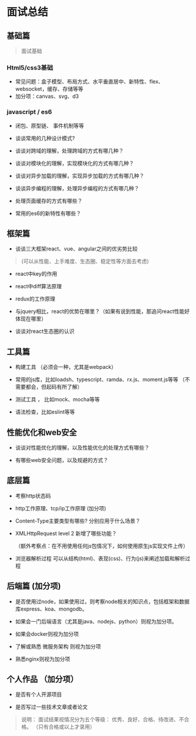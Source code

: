 # 面试总结

## 基础篇

> 面试基础

### Html5/css3基础

- 常见问题：盒子模型、布局方式、水平垂直居中、新特性、flex、websocket，缓存、存储等等
- 加分项：canvas、svg、d3

### javascript / es6

- 闭包、原型链、 事件机制等等

- 谈谈常用的几种设计模式?

- 谈谈对跨域的理解，处理跨域的方式有哪几种？

- 谈谈对模块化的理解，实现模块化的方式有哪几种？

- 谈谈对异步加载的理解，实现异步加载的方式有哪几种？

- 谈谈异步编程的理解，处理异步编程的方式有哪几种？

- 处理页面缓存的方式有哪些？

- 常用的es6的新特性有哪些？

## 框架篇

- 谈谈三大框架react、vue、angular之间的优劣势比较
> (可以从性能、上手难度、生态圈、稳定性等方面去考虑)
- react中key的作用

- react中diff算法原理

- redux的工作原理

- 与jquery相比，react的优势在哪里？（如果有说到性能，那追问react性能好体现在哪里）

- 谈谈对react生态圈的认识

## 工具篇

- 构建工具 （必须会一种，尤其是webpack）

- 常用的js库，比如loadsh、typescript、ramda、rx.js、moment.js等等  （不需要都会，但起码有所了解）

- 测试工具 ， 比如mock、mocha等等

- 语法检查，比如eslint等等

## 性能优化和web安全

- 谈谈对性能优化的理解，以及性能优化的处理方式有哪些？

- 有哪些web安全问题，以及规避的方式？

## 底层篇

- 考察http状态码

- http工作原理、tcp/ip工作原理  (加分项)

- Content-Type主要类型有哪些? 分别应用于什么场景？

- XMLHttpRequest level 2 新增了哪些功能？

  （额外考察点：在不用使用任何js包情况下，如何使用原生js实现文件上传）

- 浏览器解析过程   可以从结构(html)、表现(css)、行为(js)来阐述加载和解析过程

## 后端篇 (加分项)

- 是否使用过node，如果使用过，则考察node相关的知识点，包括框架和数据库express、koa、mongodb。

- 如果会一门后端语言（尤其是java、nodejs、python）则视为加分项。

- 如果会docker则视为加分项

- 了解或熟悉 微服务架构 则视为加分项

- 熟悉nginx则视为加分项

## 个人作品 （加分项）

- 是否有个人开源项目

- 是否写过一些技术文章或者论文

> 说明： 面试结果视情况分为五个等级： 优秀、良好、合格、待改进、不合格。 （只有合格或以上才录用）
